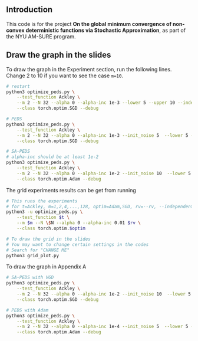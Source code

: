 
## Introduction
This code is for the project **On the global minimum convergence of non-convex deterministic functions via Stochastic Approximation**, as part of the NYU AM-SURE program.


## Draw the graph in the slides

To draw the graph in the Experiment section, run the following lines. Change 2 to 10 if you want to see the case `m=10`.
```bash
# restart
python3 optimize_peds.py \
    --test_function Ackley \
    --m 2 --N 32 --alpha 0 --alpha-inc 1e-3 --lower 5 --upper 10 --independent \
    --class torch.optim.SGD --debug 

# PEDS
python3 optimize_peds.py \
    --test_function Ackley \
    --m 2 --N 32 --alpha 0 --alpha-inc 1e-3 --init_noise 5  --lower 5 --upper 10  \
    --class torch.optim.SGD --debug 

# SA-PEDS
# alpha-inc should be at least 1e-2
python3 optimize_peds.py \
    --test_function Ackley \
    --m 2 --N 32 --alpha 0 --alpha-inc 1e-2 --init_noise 10  --lower 5 --upper 10  --rv \
    --class torch.optim.Adam --debug
```

The grid experiments results can be get from running
```bash
# This runs the experiments
# for t=Ackley, m=1,2,4,...,128, optim=Adam,SGD, rv=--rv, --independent, ""(nothing)
python3 -u optimize_peds.py \
    --test_function $t \
    --m $m --N \$N --alpha 0 --alpha-inc 0.01 $rv \
    --class torch.optim.$optim 

# To draw the grid in the slides
# You may want to change certain settings in the codes
# Search for "CHANGE ME"
python3 grid_plot.py
```

To draw the graph in Appendix A
```bash
# SA-PEDS with VGD
python3 optimize_peds.py \
    --test_function Ackley \
    --m 2 --N 32 --alpha 0 --alpha-inc 1e-2 --init_noise 10  --lower 5 --upper 10  --rv \
    --class torch.optim.SGD --debug

# PEDS with Adam
python3 optimize_peds.py \
    --test_function Ackley \
    --m 2 --N 32 --alpha 0 --alpha-inc 1e-4 --init_noise 5  --lower 5 --upper 10  \
    --class torch.optim.Adam --debug 
```